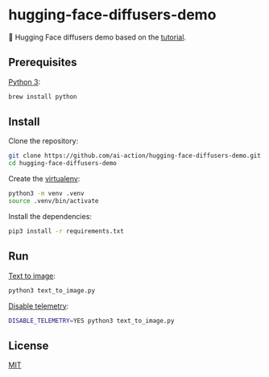 # hugging-face-diffusers-demo

🤗 Hugging Face diffusers demo based on the [tutorial](https://huggingface.co/docs/diffusers/main/en/tutorials/autopipeline).

## Prerequisites

[Python 3](https://www.python.org/):

```sh
brew install python
```

## Install

Clone the repository:

```sh
git clone https://github.com/ai-action/hugging-face-diffusers-demo.git
cd hugging-face-diffusers-demo
```

Create the [virtualenv](https://docs.python-guide.org/dev/virtualenvs/):

```sh
python3 -m venv .venv
source .venv/bin/activate
```

Install the dependencies:

```sh
pip3 install -r requirements.txt
```

## Run

[Text to image](https://huggingface.co/docs/diffusers/main/en/tutorials/autopipeline?autopipeline=text-to-image):

```sh
python3 text_to_image.py
```

[Disable telemetry](https://huggingface.co/docs/diffusers/v0.21.0/en/installation#notice-on-telemetry-logging):

```sh
DISABLE_TELEMETRY=YES python3 text_to_image.py
```

## License

[MIT](LICENSE)
